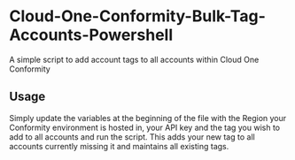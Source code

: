# Cloud-One-Conformity-Bulk-Tag-Accounts-Powershell
A simple script to add account tags to all accounts within Cloud One Conformity

## Usage
Simply update the variables at the beginning of the file with the Region your Conformity environment is hosted in, your API key and the tag you wish to add to all accounts and run the script. This adds your new tag to all accounts currently missing it and maintains all existing tags.
